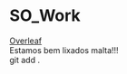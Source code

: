 # SO_Work
[Overleaf](https://www.overleaf.com/9993975415hzxbcyfpkgcn)  
Estamos bem lixados malta!!!  
git add  .
